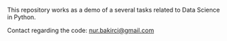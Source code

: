 This repository works as a demo of a several tasks related to Data Science in Python.

Contact regarding the code: nur.bakirci@gmail.com
